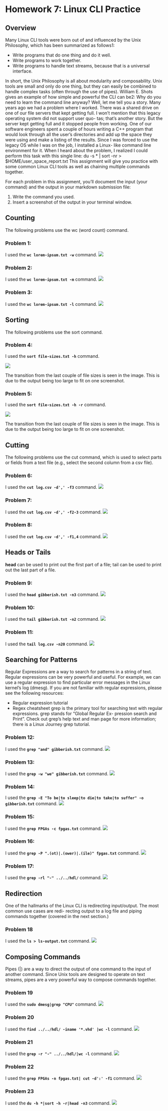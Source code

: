 # Homework 7: Linux CLI Practice

## Overview
Many Linux CLI tools were born out of and influenced by the Unix Philosophy, which has been summarized
as follows1:
+ Write programs that do one thing and do it well.
+ Write programs to work together.
+ Write programs to handle text streams, because that is a universal interface.

In short, the Unix Philosophy is all about modularity and composability. Unix tools are small and only
do one thing, but they can easily be combined to handle complex tasks (often through the use of pipes).
William E. Shots gives an example of how simple and powerful the CLI can be2:
Why do you need to learn the command line anyway? Well, let me tell you a story. Many years
ago we had a problem where I worked. There was a shared drive on one of our file servers that
kept getting full. I won’t mention that this legacy operating system did not support user quo-
tas; that’s another story. But the server kept getting full and it stopped people from working.
One of our software engineers spent a couple of hours writing a C++ program that would look
through all the user’s directories and add up the space they were using and make a listing of
the results. Since I was forced to use the legacy OS while I was on the job, I installed a Linux-
like command line environment for it. When I heard about the problem, I realized I could
perform this task with this single line:
du -s * | sort -nr > \$HOME/user_space_report.txt
This assignment will give you practice with some common Linux CLI tools as well as chaining multiple
commands together. 

For each problem in this assignment, you’ll document the input (your command)
and the output in your markdown submission file:
1. Write the command you used.
2. Insert a screenshot of the output in your terminal window.

## Counting
The following problems use the wc (word count) command.
### Problem 1:
I used the **`wc lorem-ipsum.txt -w`** command. 
<Prob1><img src="assets/hw7_pr1.png">

### Problem 2:
I used the **`wc lorem-ipsum.txt -m`** command. 
<Prob2><img src="assets/hw7_pr2.png">

### Problem 3:
I used the **`wc lorem-ipsum.txt -l`** command. 
<Prob3><img src="assets/hw7_pr3.png">

## Sorting
The following problems use the sort command.
### Problem 4:
I used the **`sort file-sizes.txt -h`** command. 

<Prob4><img src="assets/hw7_pr4.png">

The transition from the last couple of file sizes is seen in the image. This is due to the output being too large to fit on one screenshot. 

### Problem 5:
I used the **`sort file-sizes.txt -h -r`** command. 

<Prob4><img src="assets/hw7_pr5.png">

The transition from the last couple of file sizes is seen in the image. This is due to the output being too large to fit on one screenshot. 

## Cutting
The following problems use the cut command, which is used to select parts or fields from a text file (e.g.,
select the second column from a csv file).
### Problem 6:
I used the **`cut log.csv -d',' -f3`** command. 
<Prob6><img src="assets/hw7_pr6.png">

### Problem 7:
I used the **`cut log.csv -d',' -f2-3`** command. 
<Prob7><img src="assets/hw7_pr7.png">

### Problem 8:
I used the **`cut log.csv -d',' -f1,4`** command. 
<Prob8><img src="assets/hw7_pr8.png">

## Heads or Tails
**head** can be used to print out the first part of a file; tail can be used to print out the last part of a file.
### Problem 9:
I used the **`head gibberish.txt -n3`** command.
<Prob9><img src="assets/hw7_pr9.png">

### Problem 10:
I used the **`tail gibberish.txt -n2`** command.
<Prob10><img src="assets/hw7_pr10.png">

### Problem 11:
I used the **`tail log.csv -n20`** command.
<Prob11><img src="assets/hw7_pr11.png">

## Searching for Patterns
Regular Expressions are a way to search for patterns in a string of text. Regular expressions can be very
powerful and useful. For example, we can use a regular expression to find particular error messages in
the Linux kernel’s log (dmesg).
If you are not familiar with regular expressions, please see the following resources:
+ Regular expression tutorial 
+ Regex cheatsheet
grep is the primary tool for searching text with regular expressions. grep stands for “Global Regular Ex-
pression search and Print”. Check out grep’s help text and man page for more information; there is a Linux
Journey grep tutorial.
### Problem 12:
I used the **`grep "and" gibberish.txt`** command.
<Prob12><img src="assets/hw7_pr12.png">

### Problem 13:
I used the **`grep -w "we" gibberish.txt`** command.
<Prob13><img src="assets/hw7_pr13.png">

### Problem 14:
I used the **`grep -E "To be|to sleep|to die|to take|to suffer" -o gibberish.txt`** command.
<Prob14><img src="assets/hw7_pr14.png">

### Problem 15:
I used the **`grep FPGAs -c fpgas.txt`** command.
<Prob15><img src="assets/hw7_pr15.png">

### Problem 16:
I used the **`grep -P ".(ot)|.(ower)|.(ile)" fpgas.txt`** command.
<Prob16><img src="assets/hw7_pr16.png">

### Problem 17:
I used the **`grep -rl "-" ../../hdl/`** command.
<Prob17><img src="assets/hw7_pr17.png">

## Redirection
One of the hallmarks of the Linux CLI is redirecting input/output. The most common use cases are redi-
recting output to a log file and piping commands together (covered in the next section.)
### Problem 18
I used the **`ls > ls-output.txt`** command.
<Prob18><img src="assets/hw7_pr18.png">

## Composing Commands
Pipes (|) are a way to direct the output of one command to the input of another command. Since Unix tools
are designed to operate on text streams, pipes are a very powerful way to compose commands together.
### Problem 19
I used the **`sudo dmesg|grep "CPU"`** command.
<Prob19><img src="assets/hw7_pr19.png">

### Problem 20
I used the **`find ../../hdl/ -iname '*.vhd' |wc -l`** command.
<Prob20><img src="assets/hw7_pr20.png">

### Problem 21
I used the **`grep -r "-" ../../hdl/|wc -l`** command.
<Prob21><img src="assets/hw7_pr21.png">

### Problem 22
I used the **`grep FPGAs -n fpgas.txt| cut -d':' -f1`** command.
<Prob22><img src="assets/hw7_pr22.png">

### Problem 23
I used the **`du -h *|sort -h -r|head -n3`** command.
<Prob23><img src="assets/hw7_pr23.png">

